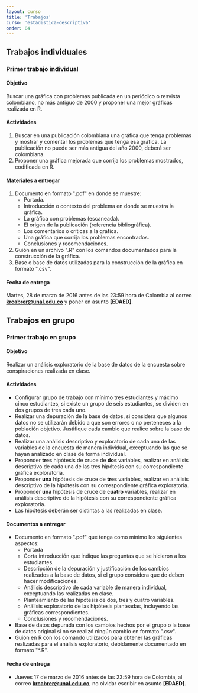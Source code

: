 ```yaml
---
layout: curso
title: 'Trabajos'
curso: 'estadistica-descriptiva'
order: 04
---
```


## Trabajos individuales

### Primer trabajo individual

#### Objetivo

Buscar una gráfica con problemas publicada en un periódico o resvista colombiano, no
más antiguo de 2000 y proponer una mejor gráficas realizada en R.

#### Actividades

1. Buscar en una publicación colombiana una gráfica que tenga problemas y
   mostrar y comentar los problemas que tenga esa gráfica. La publicación
   no puede ser más antigua del año 2000, deberá ser colombiana.
2. Proponer una gráfica mejorada que corrija los problemas mostrados,
   codificada en R.
   
#### Materiales a entregar

1. Documento en formato ".pdf" en donde se muestre:
   * Portada.
   * Introducción o contexto del problema en donde se muestra la gráfica.
   * La gráfica con problemas (escaneada).
   * El origen de la publicación (referencia bibliográfica).
   * Los comentarios o críticas a la gráfica.
   * Una gráfica que corrija los problemas encontrados.
   * Conclusiones y recomendaciones.
2. Guión en un archivo ".R" con los comandos documentados para
   la construcción de la gráfica.
3. Base o base de datos utilizadas para la construcción de la 
   gráfica en formato ".csv".
   
#### Fecha de entrega

Martes, 28 de marzo de 2016 antes de las 23:59 hora de Colombia al
correo **krcabrer@unal.edu.co** y poner en asunto **[EDAED]**.

   

## Trabajos en grupo

### Primer trabajo en grupo

#### Objetivo 
   Realizar un análisis exploratorio de la base de datos de la encuesta sobre
   conspiraciones realizada en clase.

#### Actividades

- Configurar grupo de trabajo con mínimo tres estudiantes y máximo cinco estudiantes,
  si existe un grupo de seis estudiantes, se dividen en dos grupos de tres cada uno. 
- Realizar una depuración de la base de datos, si considera que algunos datos 
  no se utilizarán debido a que son errores o no perteneces a la población objetivo.
  Justifique cada cambio que realice sobre la base de datos.
- Realizar una análisis descriptivo y exploratorio de cada una de las variables de
  la encuesta de manera individual, exceptuando las que se hayan analizado en clase de forma individual.
- Proponder **tres** hipótesis de cruce de **dos** variables, realizar en análisis descriptivo de
  cada una de las tres hipótesis con su correspondiente gráfica exploratoria.
- Proponder **una** hipótesis de cruce de **tres** variables, realizar en análisis descriptivo de
  la hipótesis con su correspondiente gráfica exploratoria.
- Proponder **una** hipótesis de cruce de **cuatro** variables, realizar en análisis descriptivo de
  la hipótesis con su correspondiente gráfica exploratoria. 
- Las hipótesis deberán ser distintas a las realizadas en clase.

#### Documentos a entregar

- Documento en formato ".pdf" que tenga como mínimo los siguientes aspectos:
  * Portada
  * Corta introducción que indique las preguntas que se hicieron a los estudiantes.
  * Descripción de la depuración y justificación de los cambios realizados a la base de datos,
    si el grupo considera que de deben hacer modificaciones.
  * Análisis descriptivo de cada variable de manera individual, exceptuando las realizadas en clase.
  * Planteamiento de las hipótesis de dos, tres y cuatro variables.
  * Análisis exploratorio de las hipótesis planteadas, incluyendo las gráficas correspondientes.
  * Conclusiones y recomendaciones.
- Base de datos depurada con los cambios hechos por el grupo o la base de datos original si no
  se realizó ningún cambio en formato ".csv".
- Guión en R con los comando utilizados para obtener las gráficas realizadas para el análisis
  exploratorio, debidamente documentado en formato "*.R".

#### Fecha de entrega
- Jueves 17 de marzo de 2016 antes de las 23:59 hora de Colombia, al correo **krcabrer@unal.edu.co**,
  no olvidar escribir en asunto **[EDAED]**. 


